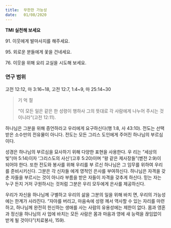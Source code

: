 ```yaml
---
title:  무한한 가능성
date:   01/08/2020
---
```


**TMI 실천해 보세요**

91\. 이웃에게 발마사지를 해주세요.

95\. 외로운 분들에게 꽃을 건네세요.

76\. 이웃을 위해 요리 교실을 시도해 보세요.

### 연구 범위
고전 12:12, 마 3:16~18, 고전 12:7, 1:4~9, 마 25:14~30

> <p>기 억 절</p>
> “이 모든 일은 같은 한 성령이 행하사 그의 뜻대로 각 사람에게 나누어 주시는 것이니라”(고전 12:11).

하나님은 그분을 위해 증언하라고 우리에게 요구하신다(행 1:8, 사 43:10). 전도는 선택받은 소수만의 전유물이 아니다. 전도는 모든 그리스 도인에게 주어진 하나님의 부르심이다.

성경은 하나님의 부르심을 묘사하기 위해 다양한 표현을 사용한다. 우 리는 “세상의 빛”(마 5:14)이자 ‘그리스도의 사신’(고후 5:20)이며 “왕 같은 제사장들”(벧전 2:9)이 되어야 한다. 또한 전도와 봉사를 위해 우리를 부 르신 하나님은 그 임무를 위하여 우리를 준비시키신다. 그분은 각 신자들 에게 영적인 은사를 부여하신다. 하나님은 자격을 갖춘 자들을 부르시는 것이 아니라 부름을 받은 자들이 자격을 갖추게 하신다. 믿는 자는 누구 든지 거저 구원하시는 것처럼 그분은 우리 모두에게 은사를 제공하신다.

우리가 자신을 하나님께 구별하고 우리의 삶을 그분의 일을 위해 바치 면, 우리의 가능성에는 한계가 사라진다. “자아를 버리고, 마음속에 성령 께서 역사할 수 있는 자리를 마련하고, 하나님께 완전히 헌신하는 생애를 사는 사람의 유용성에는 제한이 없다. 몸과 영혼과 정신을 하나님의 사 업에 바치는 모든 사람은 몸과 마음과 영에 새 능력을 끊임없이 받게 될 것이다”(치료봉사, 159).